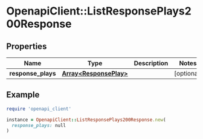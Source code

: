 # OpenapiClient::ListResponsePlays200Response

## Properties

| Name | Type | Description | Notes |
| ---- | ---- | ----------- | ----- |
| **response_plays** | [**Array&lt;ResponsePlay&gt;**](ResponsePlay.md) |  | [optional] |

## Example

```ruby
require 'openapi_client'

instance = OpenapiClient::ListResponsePlays200Response.new(
  response_plays: null
)
```

